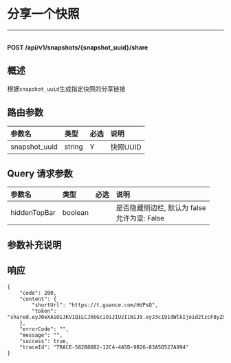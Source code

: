 # 分享一个快照

---

<br />**POST /api/v1/snapshots/\{snapshot_uuid\}/share**

## 概述
根据`snapshot_uuid`生成指定快照的分享链接




## 路由参数

| 参数名        | 类型     | 必选   | 说明              |
|:-----------|:-------|:-----|:----------------|
| snapshot_uuid | string | Y | 快照UUID<br> |


## Query 请求参数

| 参数名        | 类型     | 必选   | 说明              |
|:-----------|:-------|:-----|:----------------|
| hiddenTopBar | boolean |  | 是否隐藏侧边栏, 默认为 false<br>允许为空: False <br> |

## 参数补充说明







## 响应
```shell
{
    "code": 200,
    "content": {
        "shortUrl": "https://t.guance.com/HdPsQ",
        "token": "shared.eyJ0eXAiOiJKV1QiLCJhbGciOiJIUzI1NiJ9.eyJ3c191dWlkIjoid2tzcF8yZGM0MzFkNjY5MzcxMWViOGZmOTdhZWVlMDRiNTRhZiIsInNoYXJlX2NvbmZpZ191dWlkIjoic2hhcmVfMjk4YjJiOTBmMzk0NDkwOTg2ZmI2NmMyYjg3ZDJmODMiLCJleHBpcmF0aW9uQXQiOjE2NDI3NTExMjIsInJlc291cmNlVHlwZSI6InNuYXBzaG90In0.zjNAaVdtflGsZ46i1r9Q3hVHHfLhXRFUyp6wgWIIuoI"
    },
    "errorCode": "",
    "message": "",
    "success": true,
    "traceId": "TRACE-582B86B2-12C4-4A5D-9B26-83A5D527A994"
} 
```





